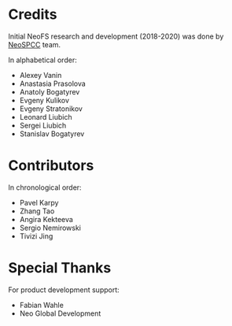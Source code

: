 # Credits

Initial NeoFS research and development (2018-2020) was done by
[NeoSPCC](https://nspcc.ru) team.

In alphabetical order:

- Alexey Vanin
- Anastasia Prasolova
- Anatoly Bogatyrev
- Evgeny Kulikov
- Evgeny Stratonikov
- Leonard Liubich
- Sergei Liubich
- Stanislav Bogatyrev

# Contributors

In chronological order:
- Pavel Karpy
- Zhang Tao
- Angira Kekteeva
- Sergio Nemirowski
- Tivizi Jing

# Special Thanks

For product development support:

- Fabian Wahle
- Neo Global Development
